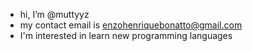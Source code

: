 - hi, I’m @muttyyz
- my contact email is enzohenriquebonatto@gmail.com
- I'm interested in learn new programming languages
